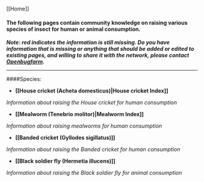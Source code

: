 [[Home]]
#### **The following pages contain community knowledge on raising various species of insect for human or animal consumption.**

**_Note: red indicates the information is still missing. Do you have information that is missing or anything that should be added or edited to existing pages, and willing to share it with the network, please contact [Openbugfarm](http://www.openbugfarm.com/contact.html)._**


***

####Species:

* **[[House cricket (Acheta domesticus)|House cricket Index]]**

_Information about raising the House cricket for human consumption_

* **[[Mealworm (Tenebrio molitor)|Mealworm Index]]**

_Information about raising mealworms for human consumption_

* **[[Banded cricket (Gyllodes sigillatus)]]**

_Information about raising the Banded cricket for human consumption_ 

* **[[Black soldier fly (Hermetia illucens)]]**

_Information about raising the Black soldier fly for animal consumption_




